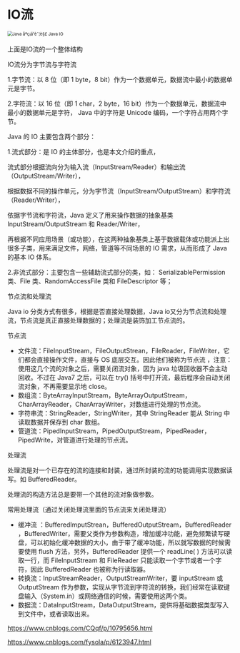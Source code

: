 # IO流

<img src="http://p1.pstatp.com/large/pgc-image/88e8dc8113e64cf7850d1d4950518383" alt="Java åºç¡ä¹è¯¦è§£ Java IO" style="zoom:67%;" />

上面是IO流的一个整体结构

IO流分为字节流与字符流

1.字节流：以 8 位（即 1 byte，8 bit）作为一个数据单元，数据流中最小的数据单元是字节。

2.字符流：以 16 位（即 1 char，2 byte，16 bit）作为一个数据单元，数据流中最小的数据单元是字符， Java 中的字符是 Unicode 编码，一个字符占用两个字节。

Java 的 IO 主要包含两个部分：

1.流式部分：是 IO 的主体部分，也是本文介绍的重点， 

流式部分根据流向分为输入流（InputStream/Reader）和输出流（OutputStream/Writer），

根据数据不同的操作单元，分为字节流（InputStream/OutputStream）和字符流（Reader/Writer），

依据字节流和字符流，Java 定义了用来操作数据的抽象基类InputStream/OutputStream 和 Reader/Writer，

再根据不同应用场景（或功能），在这两种抽象基类上基于数据载体或功能派上出很多子类，用来满足文件，网络，管道等不同场景的 IO 需求，从而形成了 Java 的基本 IO 体系。

2.非流式部分：主要包含一些辅助流式部分的类，如： SerializablePermission 类、File 类、RandomAccessFile 类和 FileDescriptor 等；

节点流和处理流

Java io 分类方式有很多，根据是否直接处理数据，Java io又分为节点流和处理流，节点流是真正直接处理数据的；处理流是装饰加工节点流的。

节点流

- 文件流：FileInputStream，FileOutputStrean，FileReader，FileWriter，它们都会直接操作文件，直接与 OS 底层交互。因此他们被称为节点流 ，注意：使用这几个流的对象之后，需要关闭流对象，因为 java 垃圾回收器不会主动回收。不过在 Java7 之后，可以在 try() 括号中打开流，最后程序会自动关闭流对象，不再需要显示地 close。
- 数组流：ByteArrayInputStream，ByteArrayOutputStream，CharArrayReader，CharArrayWriter，对数组进行处理的节点流。
- 字符串流：StringReader，StringWriter，其中 StringReader 能从 String 中读取数据并保存到 char 数组。
- 管道流：PipedInputStream，PipedOutputStream，PipedReader，PipedWrite，对管道进行处理的节点流。

处理流

处理流是对一个已存在的流的连接和封装，通过所封装的流的功能调用实现数据读写。如 BufferedReader。

处理流的构造方法总是要带一个其他的流对象做参数。

常用处理流（通过关闭处理流里面的节点流来关闭处理流）

- 缓冲流 ：BufferedImputStrean，BufferedOutputStream，BufferedReader ，BufferedWriter，需要父类作为参数构造，增加缓冲功能，避免频繁读写硬盘，可以初始化缓冲数据的大小，由于带了缓冲功能，所以就写数据的时候需要使用 flush 方法，另外，BufferedReader 提供一个 readLine( ) 方法可以读取一行，而 FileInputStream 和 FileReader 只能读取一个字节或者一个字符，因此 BufferedReader 也被称为行读取器。
- 转换流：InputStreamReader，OutputStreamWriter，要 inputStream 或 OutputStream 作为参数，实现从字节流到字符流的转换，我们经常在读取键盘输入（System.in）或网络通信的时候，需要使用这两个类。
- 数据流：DataInputStream，DataOutputStream，提供将基础数据类型写入到文件中，或者读取出来。

https://www.cnblogs.com/CQqf/p/10795656.html

https://www.cnblogs.com/fysola/p/6123947.html

